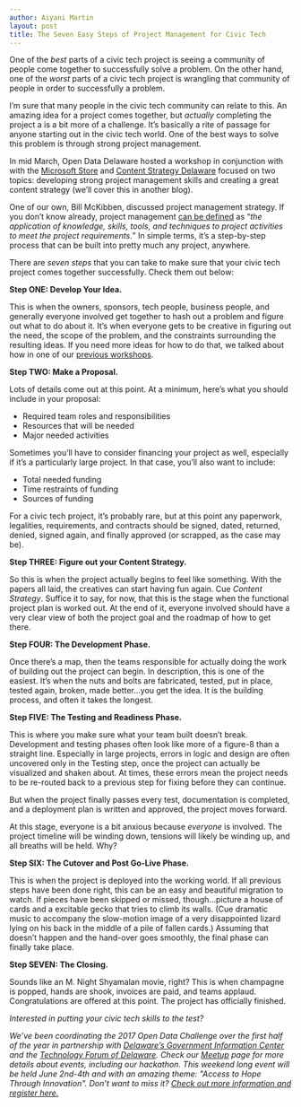 ```yaml
---
author: Aiyani Martin
layout: post
title: The Seven Easy Steps of Project Management for Civic Tech
---
```


One of the _best_ parts of a civic tech project is seeing a community of people come together to successfully solve a problem.  On the other hand, one of the _worst_ parts of a civic tech project is wrangling that community of people in order to successfully a problem.

I’m sure that many people in the civic tech community can relate to this.  An amazing idea for a project comes together, but _actually_ completing the project a is a bit more of a challenge. It’s basically a rite of passage for anyone starting out in the civic tech world.  One of the best ways to solve this problem is through strong project management.

In mid March, Open Data Delaware hosted a workshop in conjunction with with the [Microsoft Store](https://www.microsoftstore.com/store/msusa/en_US/home) and [Content Strategy Delaware](https://www.meetup.com/content-strategy-delaware/) focused on two topics: developing strong project management skills and creating a great content strategy (we’ll cover this in another blog).

One of our own, Bill McKibben, discussed project management strategy.  If you don’t know already, project management [can be defined](https://www.pmi.org/about/learn-about-pmi/what-is-project-management) as
“_the application of knowledge, skills, tools, and techniques to project activities to meet the project requirements._”  In simple terms, it’s a step-by-step process that can be built into pretty much any project, anywhere.

There are *seven steps* that you can take to make sure that your civic tech project comes together successfully.  Check them out below:

**Step ONE: Develop Your Idea.**

This is when the owners, sponsors, tech people, business people, and generally everyone involved get together to hash out a problem and figure out what to do about it. It’s when everyone gets to be creative in figuring out the need, the scope of the problem, and the constraints surrounding the resulting ideas. If you need more ideas for how to do that, we talked about how in one of our [previous workshops](http://www.opendatadelaware.com/blog/Workshop-01/).

**Step TWO: Make a Proposal.**

Lots of details come out at this point. At a minimum, here’s what you should include in your proposal:

* Required team roles and responsibilities
* Resources that will be needed
* Major needed activities

Sometimes you’ll have to consider financing your project as well, especially if it’s a particularly large project. In that case, you’ll also want to include:

* Total needed funding
* Time restraints of funding
* Sources of funding

For a civic tech project, it’s probably rare, but at this point any paperwork, legalities, requirements, and contracts should be signed, dated, returned, denied, signed again, and finally approved (or scrapped, as the case may be).

**Step THREE: Figure out your Content Strategy.**

So this is when the project actually begins to feel like something.  With the papers all laid, the creatives can start having fun again.  Cue _Content Strategy_. Suffice it to say, for now, that this is the stage when the functional project plan is worked out.  At the end of it, everyone involved should have a very clear view of both the project goal and the roadmap of how to get there. 

**Step FOUR: The Development Phase.**

Once there’s a map, then the teams responsible for actually doing the work of building out the project can begin.  In description, this is one of the easiest. It’s when the nuts and bolts are fabricated, tested, put in place, tested again, broken, made better...you get the idea. It is the building process, and often it takes the longest.

**Step FIVE: The Testing and Readiness Phase.**

This is where you make sure what your team built doesn’t break. Development and testing phases often look like more of a figure-8 than a straight line. Especially in large projects, errors in logic and design are often uncovered only in the Testing step, once the project can actually be visualized and shaken about.  At times, these errors mean the project needs to be re-routed back to a previous step for fixing before they can continue. 

But when the project finally passes every test, documentation is completed, and a deployment plan is written and approved, the project moves forward. 

At this stage, everyone is a bit anxious because _everyone_ is involved. The project timeline will be winding down, tensions will likely be winding up, and all breaths will be held. Why?

**Step SIX: The Cutover and Post Go-Live Phase.**

This is when the project is deployed into the working world. If all previous steps have been done right, this can be an easy and beautiful migration to watch. If pieces have been skipped or missed, though...picture a house of cards and a excitable gecko that tries to climb its walls. (Cue dramatic music to accompany the slow-motion image of a very disappointed lizard lying on his back in the middle of a pile of fallen cards.) Assuming that doesn’t happen and the hand-over goes smoothly, the final phase can finally take place. 

**Step SEVEN: The Closing.**

Sounds like an M. Night Shyamalan movie, right? This is when champagne is popped, hands are shook, invoices are paid, and teams applaud. Congratulations are offered at this point.  The project has officially finished.


_Interested in putting your civic tech skills to the test?_

_We’ve been coordinating the 2017 Open Data Challenge over the first half of the year in partnership with [Delaware’s Government Information Center](http://gic.delaware.gov/) and the [Technology Forum of Delaware](http://www.techforumde.org/TFODHome).  Check our [Meetup](https://www.meetup.com/Open-Data-Delaware/) page for more details about events, including our hackathon.  This weekend long event will be held June 2nd-4th and with an amazing theme: "Access to Hope Through Innovation".  Don’t want to miss it? [Check out more information and register here.](http://opendatachallenge.com/)_




